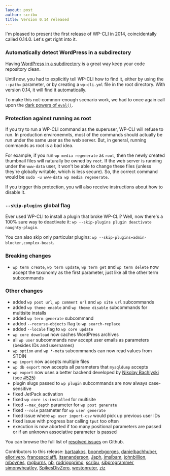```yaml
---
layout: post
author: scribu
title: Version 0.14 released
---
```


I'm pleased to present the first release of WP-CLI in 2014, coincidentally called 0.14.0. Let's get right into it.

### Automatically detect WordPress in a subdirectory

Having [WordPress in a subdirectory][subdir] is a great way keep your code repository clean.

Until now, you had to explicitly tell WP-CLI how to find it, either by using the `--path=` parameter, or by creating a `wp-cli.yml` file in the root directory. With version 0.14, it will find it automatically.

To make this not-common-enough scenario work, we had to once again call upon the [dark powers of `eval()`][eval].

### Protection against running as root

If you try to run a WP-CLI command as the superuser, WP-CLI will refuse to run. In production environemnts, most of the commands should actually be run under the same user as the web server. But, in general, running commands as root is a bad idea.

For example, if you run `wp media regenerate` as `root`, then the newly created thumbnail files will naturally be owned by `root`. If the web server is running under the `www-data` user, it won't be able to change these files (unless they're globally writable, which is less secure). So, the correct command would be `sudo -u www-data wp media regenerate`.

If you trigger this protection, you will also receive instructions about how to disable it.

### `--skip-plugins` global flag

Ever used WP-CLI to install a plugin that broke WP-CLI? Well, now there's a 100% sure way to deactivate it: `wp --skip-plugins plugin deactivate naughty-plugin`.

You can also skip only particular plugins: `wp --skip-plugins=admin-blocker,complex-beast`.

### Breaking changes

* `wp term create`, `wp term update`, `wp term get` and `wp term delete` now accept the taxonomy as the first parameter, just like all the other term subcommands

### Other changes

* added `wp post url`, `wp comment url` and `wp site url` subcommands
* added `wp theme enable` and `wp theme disable` subcommands for multisite installs
* added `wp term generate` subcommand
* added `--recurse-objects` flag to `wp search-replace`
* added `--locale` flag to `wp core update`
* `wp core download` now caches WordPress archives
* all `wp user` subcommands now accept user emails as parameters (besides IDs and usernames)
* `wp option` and `wp *-meta` subcommands can now read values from STDIN
* `wp import` now accepts multiple files
* `wp db export` now accepts all parameters that `mysqldump` accepts
* `wp export` now uses a better backend developed by [Nikolay Bachiyski](https://github.com/nb/) (see [#525](https://github.com/wp-cli/wp-cli/pull/525))
* plugin slugs passed to `wp plugin` subcommands are now always case-sensitive
* fixed JetPack activation
* fixed `wp core is-installed` for multisite
* fixed `--max_depth` parameter for `wp post generate`
* fixed `--role` parameter for `wp user generate`
* fixed issue where `wp user import-csv` would pick up previous user IDs
* fixed issue with progress bar calling `tput` too often
* execution is now aborted if too many positional parameters are passed or if an unknown associative parameter is passed

You can browse the full list of [resolved issues](https://github.com/wp-cli/wp-cli/issues?milestone=20&state=closed) on Github.

Contributors to this release: [bartaakos](https://github.com/bartaakos), [boonebgorges](https://github.com/boonebgorges), [danielbachhuber](https://github.com/danielbachhuber), [eliorivero](https://github.com/eliorivero), [francescolaffi](https://github.com/francescolaffi), [itsananderson](https://github.com/itsananderson), [Japh](https://github.com/Japh), [jmslbam](https://github.com/jmslbam), [johnbillion](https://github.com/johnbillion), [mboynes](https://github.com/mboynes), [mgburns](https://github.com/mgburns), [nb](https://github.com/nb), [rodrigoprimo](https://github.com/rodrigoprimo), [scribu](https://github.com/scribu), [sibprogrammer](https://github.com/sibprogrammer), [simonwheatley](https://github.com/simonwheatley), [SpikesDivZero](https://github.com/SpikesDivZero), [westonruter](https://github.com/westonruter), [ziz](https://github.com/ziz)

[subdir]: http://codex.wordpress.org/Giving_WordPress_Its_Own_Directory
[eval]: https://github.com/wp-cli/wp-cli/blob/v0.14.0/php/WP_CLI/Runner.php#L76-95
